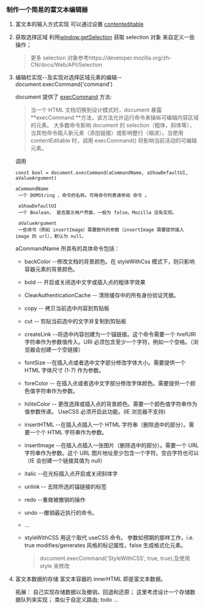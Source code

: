 ### 制作一个简易的富文本编辑器

1.  富文本的输入方式实现
    可以通过设置 [contenteditable](https://developer.mozilla.org/en-US/docs/Web/HTML/Global_attributes/contenteditable)

2.  获取选择区域
    利用[window.getSelection](https://developer.mozilla.org/en-US/docs/Web/API/Window/getSelection)
    获取 selection 对象
    来自定义一些操作；

    > 更多 selection 对象参考https://developer.mozilla.org/zh-CN/docs/Web/API/Selection

3.  编辑栏实现--及实现对选择区域元素的编辑--document.execCommand('command')

    document 提供了 [execCommand](https://developer.mozilla.org/en-US/docs/Web/API/Document/execCommand) 方法:

    > 当一个 HTML 文档切换到设计模式时，document 暴露 **execCommand **方法，该方法允许运行命令来操纵可编辑内容区域的元素。
    > 大多数命令影响 document 的 selection（粗体，斜体等），当其他命令插入新元素（添加链接）或影响整行（缩进）。当使用 contentEditable 时，调用 execCommand() 将影响当前活动的可编辑元素。

    调用

    ```
    const bool = document.execCommand(aCommandName, aShowDefaultUI, aValueArgument)

    aCommandName
     一个 DOMString ，命令的名称。可用命令列表请参阅 命令 。

     aShowDefaultUI
     一个 Boolean， 是否展示用户界面，一般为 false。Mozilla 没有实现。

     aValueArgument
     一些命令（例如 insertImage）需要额外的参数（insertImage 需要提供插入 image 的 url），默认为 null。

    ```

    aCommandName 所具有的具体命令包括：

    - backColor --修改文档的背景颜色。在 styleWithCss 模式下，则只影响容器元素的背景颜色。

    - bold -- 开启或关闭选中文字或插入点的粗体字效果

    - ClearAuthenticationCache -- 清除缓存中的所有身份验证凭据。

    - copy -- 拷贝当前选中内容到剪贴板

    - cut -- 剪贴当前选中的文字并复制到剪贴板

    - createLink --将选中内容创建为一个锚链接。这个命令需要一个 hrefURI 字符串作为参数值传入。URI 必须包含至少一个字符，例如一个空格。（浏览器会创建一个空链接）

    - fontSize --在插入点或者选中文字部分修改字体大小。需要提供一个 HTML 字体尺寸 (1-7) 作为参数。

    - foreColor -- 在插入点或者选中文字部分修改字体颜色。需要提供一个颜色值字符串作为参数。

    - hiliteColor -- 更改选择或插入点的背景颜色。需要一个颜色值字符串作为值参数传递。 UseCSS 必须开启此功能。(IE 浏览器不支持)

    - insertHTML --在插入点插入一个 HTML 字符串（删除选中的部分）。需要一个个 HTML 字符串作为参数。

    - insertImage --在插入点插入一张图片（删除选中的部分）。需要一个 URL 字符串作为参数。这个 URL 图片地址至少包含一个字符。空白字符也可以（IE 会创建一个链接其值为 null）

    - italic --在光标插入点开启或关闭斜体字

    - unlink -- 去除所选的锚链接的<a>标签

    - redo --重做被撤销的操作
    - undo --撤销最近执行的命令。

    - ...

    - styleWithCSS
      用这个取代 useCSS 命令。 参数如预期的那样工作，i.e. true modifies/generates 风格的标记属性，false 生成格式化元素。
      > document.execCommand('StyleWithCSS', true, true);及使用 style 来修改

4.  富文本数据的存储
    富文本容器的 innerHTML 即是富文本数据。

    拓展：
    自己实现存储数据以及撤销，回退和还原；
    这里考虑设计一个存储数据队列来实现；
    类似于自定义路由;
    todo ...
